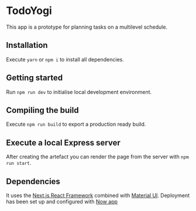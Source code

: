 # TodoYogi

This app is a prototype for planning tasks on a multilevel schedule.

## Installation

Execute `yarn` or `npm i` to install all dependencies.

## Getting started

Run `npm run dev` to initialise local development environment.

## Compiling the build

Execute `npm run build` to export a production ready build.

## Execute a local Express server

After creating the artefact you can render the page from the server with `npm run start`.

## Dependencies

It uses the [Next.js React Framework](https://nextjs.org/) combined with [Material UI](https://material-ui.com/). 
Deployment has been set up and configured with [Now app](https://github.com/apps/now)
